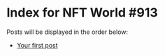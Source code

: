 # Index for NFT World #913
Posts will be displayed in the order below:

- [Your first post](./001-first.md)

